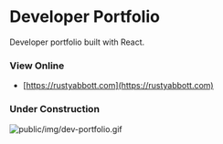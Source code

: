 # Developer Portfolio

Developer portfolio built with React.

### View Online

* [https://rustyabbott.com](https://rustyabbott.com)

### Under Construction

![public/img/dev-portfolio.gif](public/img/dev-portfolio.gif)
